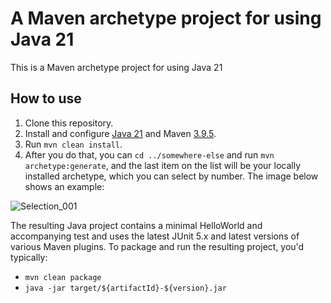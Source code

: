 # A Maven archetype project for using Java 21

This is a Maven archetype project for using Java 21
## How to use

1. Clone this repository.
2. Install and configure [Java 21](https://www.oracle.com/java/technologies/downloads/) and Maven [3.9.5](https://dlcdn.apache.org/maven/maven-3/3.9.5/binaries/apache-maven-3.9.5-bin.tar.gz).
3. Run `mvn clean install`.
4. After you do that, you can `cd ../somewhere-else` and run `mvn archetype:generate`, and the last item on the list will be your locally installed archetype, which you can select by number. The image below shows an example:

![Selection_001](https://github.com/willyancaetano/java-21-archetype/assets/72472115/10f9dce6-25a0-4a6b-9287-1cd9ca2d8a71)

The resulting Java project contains a minimal HelloWorld and accompanying test and uses the latest JUnit 5.x and latest versions of various Maven plugins. To package and run the resulting project, you'd typically:

* `mvn clean package`
* `java -jar target/${artifactId}-${version}.jar`
